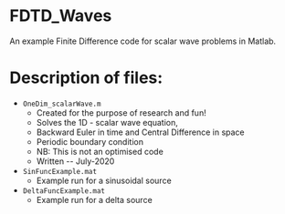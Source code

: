 # FDTD_Waves
An example Finite Difference code for scalar wave problems in Matlab.
# Description of files:
* `OneDim_scalarWave.m`
  * Created for the purpose of research and fun!
  * Solves the 1D - scalar wave equation,
  * Backward Euler in time and Central Difference in space
  * Periodic boundary condition
  * NB: This is not an optimised code
  * Written -- July-2020
* `SinFuncExample.mat`
  * Example run for a sinusoidal source
* `DeltaFuncExample.mat`
  * Example run for a delta source
